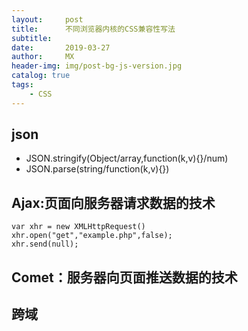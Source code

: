 ```yaml
---
layout:     post
title:      不同浏览器内核的CSS兼容性写法
subtitle:   
date:       2019-03-27
author:     MX
header-img: img/post-bg-js-version.jpg
catalog: true
tags:
    - CSS
---
```

## json
* JSON.stringify(Object/array,function(k,v){}/num)
* JSON.parse(string/function(k,v){})

## Ajax:页面向服务器请求数据的技术
	var xhr = new XMLHttpRequest()
	xhr.open("get","example.php",false);
	xhr.send(null);

## Comet：服务器向页面推送数据的技术


## 跨域